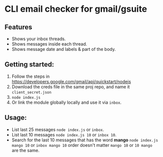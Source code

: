 # CLI email checker for gmail/gsuite

## Features
- Shows your inbox threads.
- Shows messages inside each thread.
- Shows message date and labels & part of the body.

## Getting started:
1. Follow the steps in https://developers.google.com/gmail/api/quickstart/nodejs
2. Download the creds file in the same proj repo, and name it `client_secret.json`
3. `node index.js`
4. Or link the module globally locally and use it via `inbox`.

## Usage:
- List last 25 messages `node index.js` or `inbox`.
- List last 10 messages `node index.js 10` or `inbox 10`.
- Search for the last 10 messages that has the word **mango** `node index.js mango 10` or `inbox mango 10` order doesn't matter `mango 10` or `10 mango` are the same.